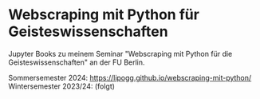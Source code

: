 # Webscraping mit Python für Geisteswissenschaften

Jupyter Books zu meinem Seminar "Webscraping mit Python für die Geisteswissenschaften" an der FU Berlin.

Sommersemester 2024: https://lipogg.github.io/webscraping-mit-python/
Wintersemester 2023/24: (folgt)

